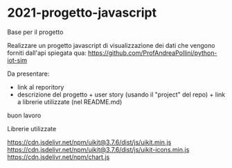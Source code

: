 # 2021-progetto-javascript
Base per il progetto


Realizzare un progetto javascript di visualizzazìone dei 
dati che vengono forniti dall'api spiegata qua: https://github.com/ProfAndreaPollini/python-iot-sim

Da presentare:

* link al reporitory
* descrizione del progetto + user story (usando il "project" del repo) + link a librerie utilizzate (nel README.md)

buon lavoro

Librerie utilizzate

https://cdn.jsdelivr.net/npm/uikit@3.7.6/dist/js/uikit.min.js
https://cdn.jsdelivr.net/npm/uikit@3.7.6/dist/js/uikit-icons.min.js
https://cdn.jsdelivr.net/npm/chart.js
